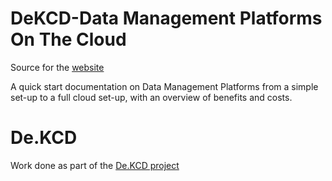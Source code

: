 # DeKCD-Data Management Platforms On The Cloud

Source for the [website](https://abecam.github.io/DeKCD-DMOnTheCloud/)

A quick start documentation on Data Management Platforms from a simple set-up to a full cloud set-up, with an overview of benefits and costs.

# De.KCD

Work done as part of the [De.KCD project](https://datenkompetenz.cloud/)